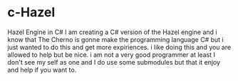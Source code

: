 # c-Hazel
Hazel Engine in C#
I am creating a C# version of the Hazel engine and i know that The Cherno is gonne make the programming language C# but i just wanted to do this and get more expiriences.
i like doing this and you are allowed to help but be nice.
i am not a very good programmer at least I don't see my self as one and I do use some submodules but that it enjoy and help if you want to.
